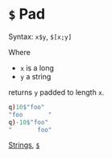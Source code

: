 # `$` Pad


Syntax: `x$y`, `$[x;y]` 

Where 

-   `x` is a long
-   `y` a string

returns `y` padded to length `x`.
```q
q)10$"foo"
"foo       "
q)-10$"foo"
"       foo"
```

<i class="far fa-hand-point-right"></i> 
[Strings](/basics/strings),
[`$`](ref/overloads/#dollar)